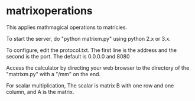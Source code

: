 matrixoperations
================

This applies mathmagical operations to matricies.

To start the server, do "python matrixm.py" using python 2.x or 3.x.

To configure, edit the protocol.txt. The first line is the address and the
second is the port. The default is 0.0.0.0 and 8080

Access the calculator by directing your web browser to the directory of the
"matrixm.py" with a "/mm" on the end.

For scalar multiplication, The scalar is matrix B with one row and one column,
and A is the matrix.
